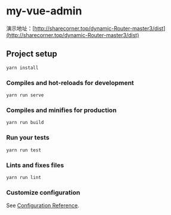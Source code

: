 # my-vue-admin

演示地址：[http://sharecorner.top/dynamic-Router-master3/dist](http://sharecorner.top/dynamic-Router-master3/dist)

## Project setup
```
yarn install
```

### Compiles and hot-reloads for development
```
yarn run serve
```

### Compiles and minifies for production
```
yarn run build
```

### Run your tests
```
yarn run test
```

### Lints and fixes files
```
yarn run lint
```

### Customize configuration
See [Configuration Reference](https://cli.vuejs.org/config/).
